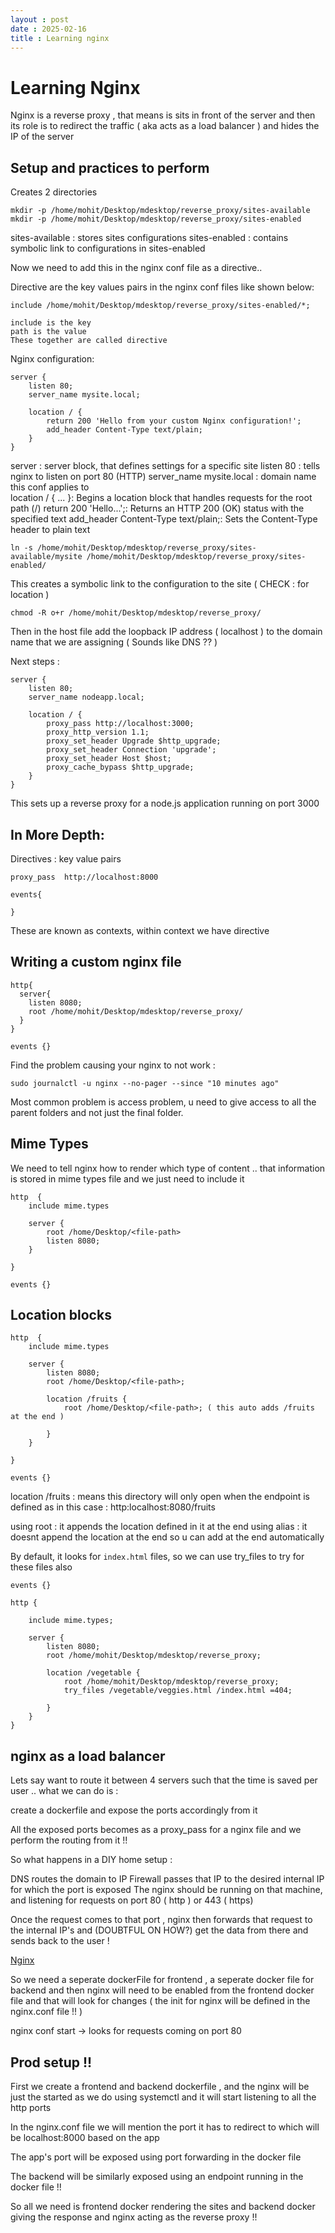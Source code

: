 ```yaml
---
layout : post
date : 2025-02-16
title : Learning nginx 
---
```


# Learning Nginx 

Nginx is a reverse proxy , that means is sits in front of the server and then its role is to redirect the traffic ( aka acts as a load balancer ) and hides the IP of the server 


## Setup and practices to perform 


Creates 2 directories 
```
mkdir -p /home/mohit/Desktop/mdesktop/reverse_proxy/sites-available
mkdir -p /home/mohit/Desktop/mdesktop/reverse_proxy/sites-enabled
```

sites-available : stores sites configurations
sites-enabled : contains symbolic link to configurations in sites-enabled


Now we need to add this in the nginx conf file as a directive..

Directive are the key values pairs in the nginx conf files like shown below:

```
include /home/mohit/Desktop/mdesktop/reverse_proxy/sites-enabled/*; 

include is the key
path is the value
These together are called directive 
```

Nginx configuration: 

```
server {
    listen 80;
    server_name mysite.local;

    location / {
        return 200 'Hello from your custom Nginx configuration!';
        add_header Content-Type text/plain;
    }
}
```

server : server block, that defines settings for a specific site 
listen 80 : tells nginx to listen on port 80 (HTTP)
server_name mysite.local : domain name this conf applies to  
location / { ... }: Begins a location block that handles requests for the root path (/) 
return 200 'Hello...';: Returns an HTTP 200 (OK) status with the specified text
add_header Content-Type text/plain;: Sets the Content-Type header to plain text


```
ln -s /home/mohit/Desktop/mdesktop/reverse_proxy/sites-available/mysite /home/mohit/Desktop/mdesktop/reverse_proxy/sites-enabled/
```

This creates a symbolic link to the configuration to the site ( CHECK : for location )  

```
chmod -R o+r /home/mohit/Desktop/mdesktop/reverse_proxy/
```


Then in the host file add the loopback IP address ( localhost ) to the domain name that we are assigning ( Sounds like DNS ?? ) 



Next steps : 

```
server {
    listen 80;
    server_name nodeapp.local;

    location / {
        proxy_pass http://localhost:3000;
        proxy_http_version 1.1;
        proxy_set_header Upgrade $http_upgrade;
        proxy_set_header Connection 'upgrade';
        proxy_set_header Host $host;
        proxy_cache_bypass $http_upgrade;
    }
}
```

This sets up a reverse proxy for a node.js application running on port 3000 




## In More Depth:

Directives : key value pairs

```
proxy_pass  http://localhost:8000
```

```
events{

}
```
These are known as contexts, within context we have directive

## Writing a custom nginx file 

```
http{
  server{
    listen 8080;
    root /home/mohit/Desktop/mdesktop/reverse_proxy/
  }
}

events {}
```


Find the problem causing your nginx to not work : 
```
sudo journalctl -u nginx --no-pager --since "10 minutes ago"
```

Most common problem is access problem, u need to give access to all the parent folders and not just the final folder. 


## Mime Types

We need to tell nginx how to render which type of content .. that information is stored in mime types file and we just need to include it 

```
http  {
    include mime.types

    server {
        root /home/Desktop/<file-path>
        listen 8080;
    }

}

events {}
```

## Location blocks 


```
http  {
    include mime.types

    server {
        listen 8080;
        root /home/Desktop/<file-path>;

        location /fruits {
            root /home/Desktop/<file-path>; ( this auto adds /fruits at the end ) 

        }
    }

}

events {}
```

location /fruits : means this directory will only open when the endpoint is defined as in this case : http:localhost:8080/fruits 

using root : it appends the location defined in it at the end 
using alias : it doesnt append the location at the end so u can add at the end automatically 


By default, it looks for `index.html` files, so we can use try_files to try for these files also 

```
events {}

http { 

    include mime.types;
    
    server {
        listen 8080;
        root /home/mohit/Desktop/mdesktop/reverse_proxy;

        location /vegetable { 
            root /home/mohit/Desktop/mdesktop/reverse_proxy;
            try_files /vegetable/veggies.html /index.html =404; 

        }
    }
}
```

## nginx as a load balancer 

Lets say want to route it between 4 servers such that the time is saved per user .. 
what we can do is : 

create a dockerfile and expose the ports accordingly from it 

All the exposed ports becomes as a proxy_pass for a nginx file and we perform the routing from it !!

So what happens in a DIY home setup :

DNS routes the domain to IP 
Firewall passes that IP to the desired internal IP for which the port is exposed
The nginx should be running on that machine, and listening for requests on port 80 ( http ) or 443 ( https)

Once the request comes to that port , nginx then forwards that request to the internal IP's and (DOUBTFUL ON HOW?) get the data from there and sends back to the user ! 

[Nginx](https://www.xda-developers.com/how-to-set-up-nginx-reverse-proxies-in-your-home-lab/)

So we need a seperate dockerFile for frontend , a seperate docker file for backend and then nginx will need to be enabled from the frontend docker file and that will look for changes ( the init for nginx will be defined in the nginx.conf file !! )


nginx conf start -> looks for requests coming on port 80 


## Prod setup !!

First we create a frontend and backend dockerfile , and the nginx will be just the started as we do using systemctl and it will start listening to all the http ports 

In the nginx.conf file we will mention the port it has to redirect to which will be localhost:8000 based on the app

The app's port will be exposed using port forwarding in the docker file 

The backend will be similarly exposed using an endpoint running in the docker file !! 

So all we need is frontend docker rendering the sites and backend docker giving the response and nginx acting as the reverse proxy !!  




















